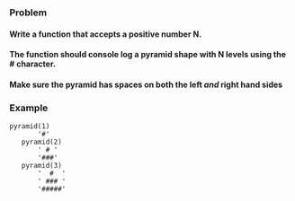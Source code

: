 ### Problem

#### Write a function that accepts a positive number N.
#### The function should console log a pyramid shape with N levels using the # character.
#### Make sure the pyramid has spaces on both the left *and* right hand sides

### Example
```
pyramid(1)
       '#'
   pyramid(2)
       ' # '
       '###'
   pyramid(3)
       '  #  '
       ' ### '
       '#####'
```